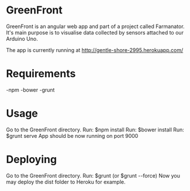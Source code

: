 # GreenFront
GreenFront is an angular web app and part of a project called Farmanator.
It's main purpose is to visualise data collected by sensors attached to our Arduino Uno.

The app is currently running at
http://gentle-shore-2995.herokuapp.com/

# Requirements
-npm
-bower
-grunt

# Usage
Go to the GreenFront directory.
Run: $npm install
Run: $bower install
Run: $grunt serve
App should be now running on port 9000

# Deploying
Go to the GreenFront directory.
Run: $grunt 
(or $grunt --force)
Now you may deploy the dist folder to Heroku for example.
